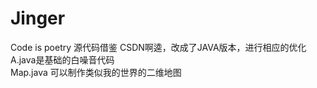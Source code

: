 # Jinger
Code is poetry
源代码借鉴 CSDN啊逵，改成了JAVA版本，进行相应的优化  
A.java是基础的白噪音代码  
Map.java 可以制作类似我的世界的二维地图  
